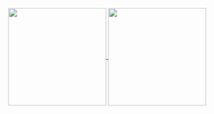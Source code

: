 <a href="https://github.com/minorcell">
  <img height=200 align="center" src="https://github-readme-stats.vercel.app/api?username=minorcell&theme=transparent" />
  <img height=200 align="center" src="https://github-readme-stats.vercel.app/api/top-langs?username=minorcell&layout=compact&langs_count=4&card_width=200&theme=transparent&hide=html,javascript" />
</a>
